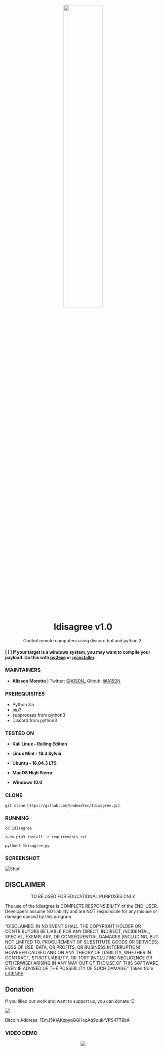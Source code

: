 <p align="center">
  <img src="https://raw.githubusercontent.com/UndeadSec/Idisagree/master/idisagree.png" width=50%>  
</p>
<h1 align="center">Idisagree v1.0</h1>
<p align="center">
  Control remote computers using discord bot and python 3.
</p>


#### [ ! ] If your target is a windows system, you may want to compile your payload. Do this with <a href="http://www.py2exe.org/">py2exe</a> or <a href="https://www.pyinstaller.org/">pyinstaller</a>.

### MAINTAINERS
* **Alisson Moretto** | 
Twitter: <a href="https://twitter.com/A1S0N_">@A1S0N_</a>
Github: <a href="https://github.com/A1S0N">@A1S0N</a>

### PREREQUISITES

* Python 3.x
* pip3
* subprocess from python3
* Discord from python3

### TESTED ON
* **Kali Linux - Rolling Edition**

* **Linux Mint - 18.3 Sylvia**

* **Ubuntu - 16.04.3 LTS**

* **MacOS High Sierra**

* **Windows 10.0**

### CLONE
```
git clone https://github.com/UndeadSec/Idisagree.git
```

### RUNNING

```
cd Idisagree
```

```
sudo pip3 install -r requirements.txt
```

```
python3 Idisagree.py
```
### SCREENSHOT
![Shot](https://github.com/UndeadSec/Idisagree/blob/master/sc.png)


## DISCLAIMER
<p align="center">
  TO BE USED FOR EDUCATIONAL PURPOSES ONLY
</p>

The use of the Idisagree is COMPLETE RESPONSIBILITY of the END-USER. Developers assume NO liability and are NOT responsible for any misuse or damage caused by this program.

"DISCLAIMED. IN NO EVENT SHALL THE COPYRIGHT HOLDER OR CONTRIBUTORS BE LIABLE
FOR ANY DIRECT, INDIRECT, INCIDENTAL, SPECIAL, EXEMPLARY, OR CONSEQUENTIAL
DAMAGES (INCLUDING, BUT NOT LIMITED TO, PROCUREMENT OF SUBSTITUTE GOODS OR
SERVICES; LOSS OF USE, DATA, OR PROFITS; OR BUSINESS INTERRUPTION) HOWEVER
CAUSED AND ON ANY THEORY OF LIABILITY, WHETHER IN CONTRACT, STRICT LIABILITY,
OR TORT (INCLUDING NEGLIGENCE OR OTHERWISE) ARISING IN ANY WAY OUT OF THE USE
OF THIS SOFTWARE, EVEN IF ADVISED OF THE POSSIBILITY OF SUCH DAMAGE."
Taken from [LICENSE](LICENSE).

## Donation
If you liked our work and want to support us, you can donate :D

<img src="https://raw.githubusercontent.com/UndeadSec/SocialFish/master/Images/donation.png"></img>

Bitcoin Address: 1EmJ5KiAKzpyqGGHopAq9qukrVPS47T9bA

### VIDEO DEMO
<p align="center">
<a href="https://youtu.be/aXYaR-eEKzg">
  <img src="https://raw.githubusercontent.com/UndeadSec/Idisagree/master/video.png" />
</a></p>
